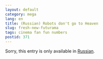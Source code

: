 ```yaml
---
layout: default
category: mega
lang: en
title: (Russian) Robots don't go to Heaven
slug: fresh-new-futurama
tags: cinema fan fun numbers 
postid: 371
---
```

<p>Sorry, this entry is only available in <a href="/mega/export/getposts.php">Russian</a>.</p>